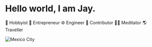 # Hello world, I am Jay.
:firecracker: Hobbyist :tophat: Entrepreneur :gear: Engineer :green_heart: Contributor :lotus_position_man: Meditator :earth_americas: Traveller

![Mexico City](https://lh3.googleusercontent.com/l5GtRZtc3xoPdUmrC-NgIUZaJiM0cupxwEVdNQxHGJpssSAHsdB0Nk1jtcyIFMNm184llHbPH2l8OaUVwCWIhW6axLVzX2L410hWAcWHiCOZwpYYMweaxnrwVzRtfLloP28lxLajjuwmyAdEkjOtscMCH1D1R7jd9z5d0nVUfY47D3DDe0aRFySKW8p6Srrw0d13O2TlbdeZH0Am9P_RWz2Wvvy6XYNb4rsrR6SksS8ww86QvsBVpV0tjRLgzGX--YT804SY_mkNe_FspKcO0PGjTwbMpeXqqfiZalF5Jf90JXF4tEeKXiTG1xkt4NfL49w-ImLBN8gZ2LsKwd1arhP2sObxYlILzWsLYvyw12z7BVO9UElkpCsdPefuP2lqs81sdu81pSD7Tbpv_QvLzPyKjEWOuh5lFfq6ZmEPTgeluR4FufF0Bg3mpPP1cJviWQqY2hhdn4aY5_WRHwB9qYZFTxetCy_aXQ4NoCtLhTywJDWf7yky7e_sjqd2h8o-e6G7iYuzx7UT_pngX-J47Yw6kyZoXqotNdT-I39ADgAW7qupBFHxJZKUt5fFjMWevakhSfOukqg1bQW3pjdmTJ5x7MiaMctmCqPpRb0j8TQ62AU-UybuDs-QMs54AYW6k8NcdcBcgxqBnP98P-K41leVsmd15NW3PznQInhIYp_UmBi_7_FWUDuKrfM73c3G_cHO55eDHJKnstC0CwPR5bRwQ4NB2j4hbc2PV6fG8QM6a0UA0WxhfrtRMZ0FyaXA3FWEWe6860wcDUvjFGVcpxXVnVM9gOwO_ZJQcc85rW3TrqtZ5Q-SejR9GnD4xATYm9nY8oBS684sYHtGsDk6mjKXGN72Ut9QWSQEdo013IWucCmStbXSvai4Tz-eg_vKJQuAvHATmcm6VNewI0TpsPJZkrn9xlkIgzJjCaWkkDinrxWPniS7t3sGPzdMBcx3g60Ou4lt3P2Uo0uHbJwfhZk=w1269-h952-s-no?authuser=1)
